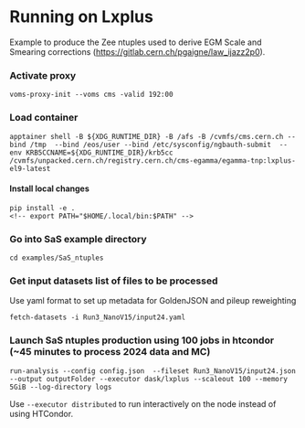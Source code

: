 # Running on Lxplus

Example to produce the Zee ntuples used to derive EGM Scale and Smearing corrections (https://gitlab.cern.ch/pgaigne/law_ijazz2p0).





### Activate proxy

```
voms-proxy-init --voms cms -valid 192:00
```
### Load container
```
apptainer shell -B ${XDG_RUNTIME_DIR} -B /afs -B /cvmfs/cms.cern.ch --bind /tmp  --bind /eos/user --bind /etc/sysconfig/ngbauth-submit  --env KRB5CCNAME=${XDG_RUNTIME_DIR}/krb5cc /cvmfs/unpacked.cern.ch/registry.cern.ch/cms-egamma/egamma-tnp:lxplus-el9-latest
```

#### Install local changes
```
pip install -e .
<!-- export PATH="$HOME/.local/bin:$PATH" -->
```
### Go into SaS example directory
```
cd examples/SaS_ntuples
```

### Get input datasets list of files to be processed

Use yaml format to set up metadata for GoldenJSON and pileup reweighting

```
fetch-datasets -i Run3_NanoV15/input24.yaml
```

### Launch SaS ntuples production using 100 jobs in htcondor (~45 minutes to process 2024 data and MC)
```
run-analysis --config config.json  --fileset Run3_NanoV15/input24.json  --output outputFolder --executor dask/lxplus --scaleout 100 --memory 5GiB --log-directory logs
```

Use `--executor distributed` to run interactively on the node instead of using HTCondor.
